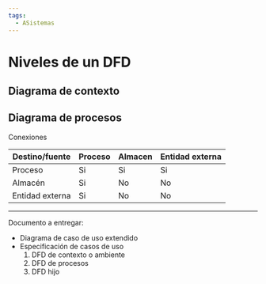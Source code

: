```yaml
---
tags:
  - ASistemas
---
```




# Niveles de un DFD

## Diagrama de contexto


## Diagrama de procesos

Conexiones 

| Destino/fuente  | Proceso | Almacen | Entidad externa |
| --------------- | ------- | ------- | --------------- |
| Proceso         | Si      | Si      | Si              |
| Almacén         | Si      | No<br>  | No              |
| Entidad externa | Si      | No      | No              |

---

Documento a entregar:
- Diagrama de caso de uso extendido
- Especificación de casos de uso
	1. DFD de contexto o ambiente
	2. DFD de procesos
	3. DFD hijo

